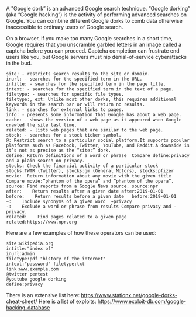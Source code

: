 A "Google dork” is an advanced Google search technique. “Google dorking” (aka “Google hacking”) is the activity of performing advanced searches on Google. You can combine different Google dorks to comb data otherwise inaccessible to ordinary users of Google search.

On a browser, if you make too many Google searches in a short time, Google requires that you unscramble garbled letters in an image called a captcha before you can proceed. Captcha completion can frustrate end users like you, but Google servers must nip denial-of-service cyberattacks in the bud.

```
site: - restricts search results to the site or domain.
inurl: - searches for the specified term in the URL.
intitle: - searches for the specified term in the page title.
intext: - searches for the specified term in the text of a page.
filetype: - searches for specific file types.
filetype:, ext: Unlike most other dorks, this requires additional keywords in the search bar or will return no results.
link: - searches for external links to pages.
info: - presents some information that Google has about a web page.
cache: - shows the version of a web page as it appeared when Google crawled the site last time.
related: - lists web pages that are similar to the web page.
stock: - searches for a stock ticker symbol.
@: Restrict search to a particular social platform.It supports popular platforms such as Facebook, Twitter, YouTube, and Reddit.A downside is it’s not as precise as the “site:” dork.
define:	Return definitions of a word or phrase	Compare define:privacy and a plain search on privacy.
stocks:	Check the financial activity of a particular stock	stocks:TWTR (Twitter), stocks:gm (General Motors), stocks:pfizer
movie:	Return information about any movie with the given title	Compare movie:”phantom of the opera” and “phantom of the opera”.
source:	Find reports from a Google News source.	source:npr
after:    Return results after a given date	after:2019-01-01
before:    Return results before a given date	before:2019-01-01
~:    Include synonyms of a given word	~privacy
-:    Exclude a word or phrase from results	Compare privacy and -privacy.
related:    Find pages related to a given page	related:https://www.npr.org
```

Here are a few examples of how these operators can be used:
```
site:wikipedia.org
intitle:"index of"
inurl:admin
filetype:pdf "history of the internet"
intext:"password" filetype:txt
link:www.example.com
@twitter pentest
@youtube google dorking
define:privacy
```


There is an extensive list here: https://www.stationx.net/google-dorks-cheat-sheet/
Here is a list of exploits: https://www.exploit-db.com/google-hacking-database




